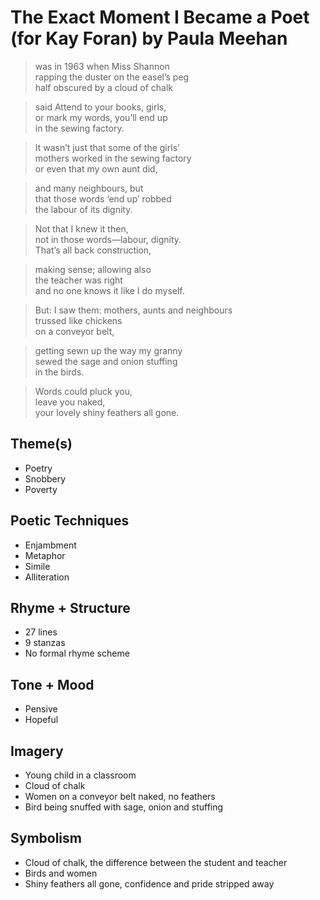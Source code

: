 # The Exact Moment I Became a Poet (for Kay Foran) by Paula Meehan

> was in 1963 when Miss Shannon  
> rapping the duster on the easel’s peg  
> half obscured by a cloud of chalk  

> said Attend to your books, girls,  
> or mark my words, you’ll end up   
> in the sewing factory.  

> It wasn’t just that some of the girls’  
> mothers worked in the sewing factory  
> or even that my own aunt did,  

> and many neighbours, but  
> that those words ‘end up’ robbed  
> the labour of its dignity.  

> Not that I knew it then,  
> not in those words—labour, dignity.  
> That’s all back construction,  

> making sense; allowing also  
> the teacher was right  
> and no one knows it like I do myself.  

> But: I saw them: mothers, aunts and neighbours  
> trussed like chickens  
> on a conveyor belt,  

> getting sewn up the way my granny  
> sewed the sage and onion stuffing  
> in the birds.  

> Words could pluck you,  
> leave you naked,  
> your lovely shiny feathers all gone.  

## Theme(s)
- Poetry
- Snobbery
- Poverty

## Poetic Techniques
- Enjambment
- Metaphor
- Simile
- Alliteration

## Rhyme + Structure
- 27 lines
- 9 stanzas
- No formal rhyme scheme

## Tone + Mood
- Pensive
- Hopeful

## Imagery
- Young child in a classroom
- Cloud of chalk
- Women on a conveyor belt naked, no feathers
- Bird being snuffed with sage, onion and stuffing

## Symbolism
- Cloud of chalk, the difference between the student and teacher
- Birds and women
- Shiny feathers all gone, confidence and pride stripped away
